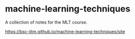 # machine-learning-techniques

A collection of notes for the MLT course.

https://bsc-iitm.github.io/machine-learning-techniques/site